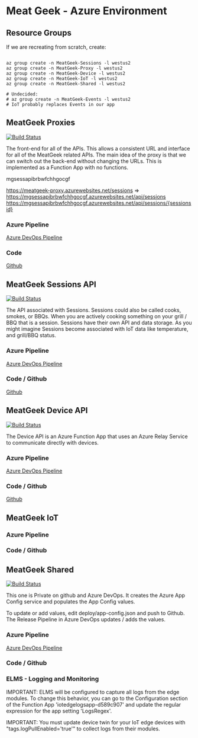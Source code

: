 # Meat Geek - Azure Environment

## Resource Groups

If we are recreating from scratch, create:

```shell

az group create -n MeatGeek-Sessions -l westus2
az group create -n MeatGeek-Proxy -l westus2
az group create -n MeatGeek-Device -l westus2
az group create -n MeatGeek-IoT -l westus2
az group create -n MeatGeek-Shared -l westus2

# Undecided:
# az group create -n MeatGeek-Events -l westus2
# IoT probably replaces Events in our app

```

## MeatGeek Proxies

[![Build Status](https://dev.azure.com/stevenbargelt/MeatGeek/_apis/build/status/stevebargelt.meatgeek-azure-proxies?branchName=master)](https://dev.azure.com/stevenbargelt/MeatGeek/_build/latest?definitionId=9&branchName=master)

The front-end for all of the APIs. This allows a consistent URL and interface for all of the MeatGeek related APIs. The main idea of the proxy is that we can switch out the back-end without changing the URLs. This is implemented as a Function App with no functions.

mgsessapibrbwfchhgocgf

https://meatgeek-proxy.azurewebsites.net/sessions => https://mgsessapibrbwfchhgocgf.azurewebsites.net/api/sessions
https://mgsessapibrbwfchhgocgf.azurewebsites.net/api/sessions/{sessionsid}

### Azure Pipeline

[Azure DevOps Pipeline](https://dev.azure.com/stevenbargelt/MeatGeek%20Proxy/_build)

### Code

[Github](https://github.com/stevebargelt/meatgeek-azure-proxies)

## MeatGeek Sessions API

[![Build Status](https://dev.azure.com/stevenbargelt/MeatGeek%20Sessions%20API/_apis/build/status/stevebargelt.meatgeek-azure-proxies?branchName=master)](https://dev.azure.com/stevenbargelt/MeatGeek%20Sessions%20API/_build/latest?definitionId=9&branchName=master)

The API associated with Sessions. Sessions could also be called cooks, smokes, or BBQs. When you are actively cooking something on your grill / BBQ that is a session. Sessions have their own API and data storage. As you might imagine Sessions become associated with IoT data like temperature, and grill/BBQ status.

### Azure Pipeline

[Azure DevOps Pipeline](https://dev.azure.com/stevenbargelt/MeatGeek%20Sessions%20API/_build)

### Code / Github

[Github](https://github.com/stevebargelt/meatgeek-azure-sessions)

## MeatGeek Device API

[![Build Status](https://dev.azure.com/stevenbargelt/MeatGeek%20Device%20API/_apis/build/status/stevebargelt.meatgeek-azure-deviceapi?branchName=master)](https://dev.azure.com/stevenbargelt/MeatGeek%20Device%20API/_build/latest?definitionId=14&branchName=master)

The Device API is an Azure Function App that uses an Azure Relay Service to communicate directly with devices.

### Azure Pipeline

[Azure DevOps Pipeline](https://dev.azure.com/stevenbargelt/MeatGeek%20Device%20API/_build)

### Code / Github

[Github](https://github.com/stevebargelt/meatgeek-azure-deviceapi)

## MeatGeek IoT

### Azure Pipeline

### Code / Github

## MeatGeek Shared

[![Build Status](https://dev.azure.com/stevenbargelt/MeatGeek%20Shared/_apis/build/status/stevebargelt.MeatGeek-Shared?branchName=main)](https://dev.azure.com/stevenbargelt/MeatGeek%20Shared/_build/latest?definitionId=15&branchName=main)

This one is Private on github and Azure DevOps. It creates the Azure App Config service and populates the App Config values.

To update or add values, edit deploy/app-config.json and push to Github. The Release Pipeline in Azure DevOps updates / adds the values.

### Azure Pipeline

[Azure DevOps Pipeline](https://dev.azure.com/stevenbargelt/MeatGeek%20Shared/_build)

### Code / Github

### ELMS - Logging and Monitoring

IMPORTANT: ELMS will be configured to capture all logs from the edge modules. To change this behavior, you can go to the Configuration section of the Function App 'iotedgelogsapp-d589c907' and update the regular expression for the app setting 'LogsRegex'.

IMPORTANT: You must update device twin for your IoT edge devices with "tags.logPullEnabled='true'" to collect logs from their modules.

<!-- Undecided:

## MeatGeek Event Hub

### Azure Pipeline

### Code / Github -->
